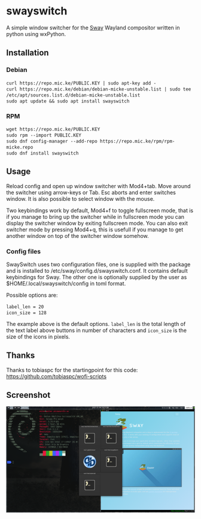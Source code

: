# swayswitch
A simple window switcher for the [Sway](https://swaywm.org/) Wayland compositor written in python using wxPython.

## Installation

### Debian
```
curl https://repo.mic.ke/PUBLIC.KEY | sudo apt-key add -
curl https://repo.mic.ke/debian/debian-micke-unstable.list | sudo tee /etc/apt/sources.list.d/debian-micke-unstable.list
sudo apt update && sudo apt install swayswitch
```

### RPM
```
wget https://repo.mic.ke/PUBLIC.KEY
sudo rpm --import PUBLIC.KEY
sudo dnf config-manager --add-repo https://repo.mic.ke/rpm/rpm-micke.repo
sudo dnf install swayswitch
```

## Usage
Reload config and open up window switcher with Mod4+tab. Move around the switcher using arrow-keys or Tab.
Esc aborts and enter switches window. It is also possible to select window with the mouse.

Two keybindings work by default, Mod4+f to toggle fullscreen mode, that is if you manage to bring up the switcher while in fullscreen mode you can display the 
switcher window by exiting fullscreen mode. You can also exit switcher mode by pressing Mod4+q, this is usefull if you manage to get another window on top of
the switcher window somehow.

### Config files
SwaySwitch uses two configuration files, one is supplied with the package and is installed to /etc/sway/config.d/swayswitch.conf. It contains default keybindings for Sway.
The other one is optionally supplied by the user as $HOME/.local/swayswitch/config in toml format.

Possible options are:
```
label_len = 20
icon_size = 128
```
The example above is the default options. ```label_len``` is the total length of the text label above buttons in number of characters and ```icon_size``` is the size of the icons in pixels. 

## Thanks
Thanks to tobiaspc for the startingpoint for this code: <https://github.com/tobiaspc/wofi-scripts>

## Screenshot
![Open window switcher](https://github.com/mickenordin/swayswitch/blob/main/screenshots/scrot1.png)
